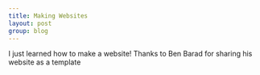 ```yaml
---
title: Making Websites
layout: post
group: blog
---
```


I just learned how to make a website! Thanks to Ben Barad for sharing his website as a template